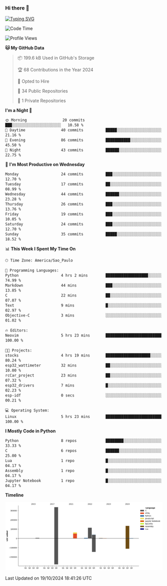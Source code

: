 ### Hi there 👋

<a href="https://git.io/typing-svg"><img src="https://readme-typing-svg.herokuapp.com?font=Fira+Code&duration=2000&pause=100&center=true&vCenter=true&multiline=true&width=720&height=175&lines=Gui's+are+a+lie%2C+they+are+just+front-ends+to+the+shell.;Through+the+shell%2C+I+gain+sudo.;Through+sudo%2C+I+gain+power.;Through+power%2C+I+gain+root.;Through+root%2C+my+chains+are+broken.;uid%3D0+shall+free+me...." alt="Typing SVG" /></a>


<!--START_SECTION:waka-->
![Code Time](http://img.shields.io/badge/Code%20Time-1%2C012%20hrs%2022%20mins-blue)

![Profile Views](http://img.shields.io/badge/Profile%20Views-6-blue)

**🐱 My GitHub Data** 

> 📦 199.6 kB Used in GitHub's Storage 
 > 
> 🏆 68 Contributions in the Year 2024
 > 
> 💼 Opted to Hire
 > 
> 📜 34 Public Repositories 
 > 
> 🔑 1 Private Repositories 
 > 
**I'm a Night 🦉** 

```text
🌞 Morning                20 commits          ███░░░░░░░░░░░░░░░░░░░░░░   10.58 % 
🌆 Daytime                40 commits          █████░░░░░░░░░░░░░░░░░░░░   21.16 % 
🌃 Evening                86 commits          ███████████░░░░░░░░░░░░░░   45.50 % 
🌙 Night                  43 commits          ██████░░░░░░░░░░░░░░░░░░░   22.75 % 
```
📅 **I'm Most Productive on Wednesday** 

```text
Monday                   24 commits          ███░░░░░░░░░░░░░░░░░░░░░░   12.70 % 
Tuesday                  17 commits          ██░░░░░░░░░░░░░░░░░░░░░░░   08.99 % 
Wednesday                44 commits          ██████░░░░░░░░░░░░░░░░░░░   23.28 % 
Thursday                 26 commits          ███░░░░░░░░░░░░░░░░░░░░░░   13.76 % 
Friday                   19 commits          ███░░░░░░░░░░░░░░░░░░░░░░   10.05 % 
Saturday                 24 commits          ███░░░░░░░░░░░░░░░░░░░░░░   12.70 % 
Sunday                   35 commits          █████░░░░░░░░░░░░░░░░░░░░   18.52 % 
```


📊 **This Week I Spent My Time On** 

```text
🕑︎ Time Zone: America/Sao_Paulo

💬 Programming Languages: 
Python                   4 hrs 2 mins        ███████████████████░░░░░░   74.99 % 
Markdown                 44 mins             ███░░░░░░░░░░░░░░░░░░░░░░   13.85 % 
C                        22 mins             ██░░░░░░░░░░░░░░░░░░░░░░░   07.07 % 
Text                     9 mins              █░░░░░░░░░░░░░░░░░░░░░░░░   02.97 % 
Objective-C              3 mins              ░░░░░░░░░░░░░░░░░░░░░░░░░   01.02 % 

🔥 Editors: 
Neovim                   5 hrs 23 mins       █████████████████████████   100.00 % 

🐱‍💻 Projects: 
stocks                   4 hrs 19 mins       ████████████████████░░░░░   80.24 % 
esp32_wattimeter         32 mins             ██░░░░░░░░░░░░░░░░░░░░░░░   10.00 % 
rcCar_project            23 mins             ██░░░░░░░░░░░░░░░░░░░░░░░   07.32 % 
esp32_drivers            7 mins              █░░░░░░░░░░░░░░░░░░░░░░░░   02.23 % 
esp-idf                  0 secs              ░░░░░░░░░░░░░░░░░░░░░░░░░   00.21 % 

💻 Operating System: 
Linux                    5 hrs 23 mins       █████████████████████████   100.00 % 
```

**I Mostly Code in Python** 

```text
Python                   8 repos             ████████░░░░░░░░░░░░░░░░░   33.33 % 
C                        6 repos             ██████░░░░░░░░░░░░░░░░░░░   25.00 % 
Lua                      1 repo              █░░░░░░░░░░░░░░░░░░░░░░░░   04.17 % 
Assembly                 1 repo              █░░░░░░░░░░░░░░░░░░░░░░░░   04.17 % 
Jupyter Notebook         1 repo              █░░░░░░░░░░░░░░░░░░░░░░░░   04.17 % 
```



**Timeline**

![Lines of Code chart](https://raw.githubusercontent.com/Gedankenn/Gedankenn/main/assets/bar_graph.png)


 Last Updated on 19/10/2024 18:41:26 UTC
<!--END_SECTION:waka-->
